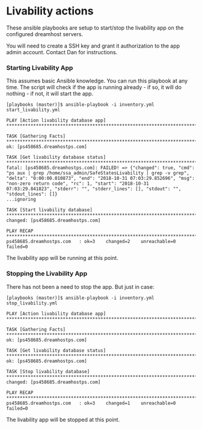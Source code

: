 Livability actions
===================

These ansible playbooks are setup to start/stop the livability app on the configured dreamhost servers.

You will need to create a SSH key and grant it authorization to the app admin account.  Contact Dan for instructions.

### Starting Livability App
This assumes basic Ansible knowledge.  You can run this playbook at any time.  The script will check if
the app is running already - if so, it will do nothing - if not, it will start the app. 
```
[playbooks (master)]$ ansible-playbook -i inventory.yml start_livability.yml 

PLAY [Action livability database app] ***********************************************************************************************************************************************************

TASK [Gathering Facts] **************************************************************************************************************************************************************************
ok: [ps458685.dreamhostps.com]

TASK [Get livability database status] ***********************************************************************************************************************************************************
fatal: [ps458685.dreamhostps.com]: FAILED! => {"changed": true, "cmd": "ps aux | grep /home/ssa_admin/SafeStatesLivability | grep -v grep", "delta": "0:00:00.010873", "end": "2018-10-31 07:03:29.852696", "msg": "non-zero return code", "rc": 1, "start": "2018-10-31 07:03:29.841823", "stderr": "", "stderr_lines": [], "stdout": "", "stdout_lines": []}
...ignoring

TASK [Start livability database] ****************************************************************************************************************************************************************
changed: [ps458685.dreamhostps.com]

PLAY RECAP **************************************************************************************************************************************************************************************
ps458685.dreamhostps.com   : ok=3    changed=2    unreachable=0    failed=0   

```

The livability app will be running at this point.

### Stopping the Livability App
There has not been a need to stop the app.  But just in case:
```
[playbooks (master)]$ ansible-playbook -i inventory.yml stop_livability.yml 

PLAY [Action livability database app] ***********************************************************************************************************************************************************

TASK [Gathering Facts] **************************************************************************************************************************************************************************
ok: [ps458685.dreamhostps.com]

TASK [Get livability database status] ***********************************************************************************************************************************************************
ok: [ps458685.dreamhostps.com]

TASK [Stop livability database] *****************************************************************************************************************************************************************
changed: [ps458685.dreamhostps.com]

PLAY RECAP **************************************************************************************************************************************************************************************
ps458685.dreamhostps.com   : ok=3    changed=1    unreachable=0    failed=0   
```

The livability app will be stopped at this point.